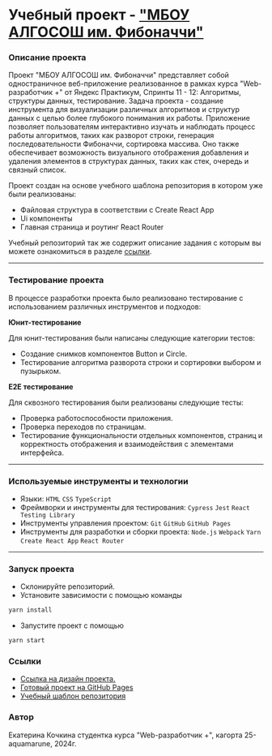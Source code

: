 # Учебный проект - ["МБОУ АЛГОСОШ им. Фибоначчи"](https://gudrum1983.github.io/algososh/)

### Описание проекта

Проект "МБОУ АЛГОСОШ им. Фибоначчи" представляет собой одностраничное веб-приложение реализованное в рамках курса "Web-разработчик +" от Яндекс Практикум, Спринты 11 - 12: Алгоритмы, структуры данных, тестирование.
Задача проекта - создание инструмента для визуализации различных алгоритмов и структур данных с целью более глубокого
понимания их работы. Приложение позволяет пользователям интерактивно изучать и наблюдать процесс работы алгоритмов,
таких как разворот строки, генерация последовательности Фибоначчи, сортировка массива. Оно также обеспечивает
возможность визуального отображения добавления и удаления элементов в структурах данных, таких как стек, очередь и
связный список.

Проект создан на основе учебного шаблона репозитория в котором уже были реализованы:

- Файловая структура в соответствии с Create React App
- Ui компоненты
- Главная страница и роутинг React Router

Учебный репозиторий так же содержит описание задания с которым вы можете ознакомиться в разделе [ссылки](https://github.com/gudrum1983/algososh?tab=readme-ov-file#%D1%81%D1%81%D1%8B%D0%BB%D0%BA%D0%B8).

---

### Тестирование проекта

В процессе разработки проекта было реализовано тестирование с использованием различных инструментов и подходов:

**Юнит-тестирование**

Для юнит-тестирования были написаны следующие категории тестов:

- Создание снимков компонентов Button и Circle.
- Тестирование алгоритма разворота строки и сортировки выбором и пузырьком.

**E2E тестирование**

Для сквозного тестирования были реализованы следующие тесты:

- Проверка работоспособности приложения.
- Проверка переходов по страницам.
- Тестирование функциональности отдельных компонентов, страниц и корректность отображения и взаимодействия с элементами
  интерфейса.

___

### Используемые инструменты и технологии

- Языки: `HTML` `CSS` `TypeScript`
- Фреймворки и инструменты для тестирования: `Cypress` `Jest` `React Testing Library`
- Инструменты управления проектом: `Git` `GitHub` `GitHub Pages`
- Инструменты для разработки и сборки проекта: `Node.js` `Webpack` `Yarn` `Create React App` `React Router`

---

### Запуск проекта

- Склонируйте репозиторий.
- Установите зависимости с помощью команды

```bash
yarn install
```

- Запустите проект с помощью

```bash
yarn start
```

### Ссылки

* [Ссылка на дизайн проекта.](https://www.figma.com/file/RIkypcTQN5d37g7RRTFid0/Algososh_external_link?node-id=0%3A1)
* [Готовый проект на GitHub Pages](https://gudrum1983.github.io/algososh/)
* [Учебный шаблон репозитория](https://github.com/yandex-praktikum/algososh)

### Автор
Екатерина Кочкина студентка курса "Web-разработчик +", кагортa 25-aquamarune, 2024г.
